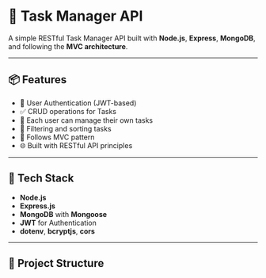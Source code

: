 # 📝 Task Manager API

A simple RESTful Task Manager API built with **Node.js**, **Express**, **MongoDB**, and following the **MVC architecture**.

---

## 📦 Features

- 🔐 User Authentication (JWT-based)
- ✅ CRUD operations for Tasks
- 👥 Each user can manage their own tasks
- 🔎 Filtering and sorting tasks
- 📁 Follows MVC pattern
- 🌐 Built with RESTful API principles

---

## 🚀 Tech Stack

- **Node.js**
- **Express.js**
- **MongoDB** with **Mongoose**
- **JWT** for Authentication
- **dotenv**, **bcryptjs**, **cors**

---

## 📁 Project Structure

